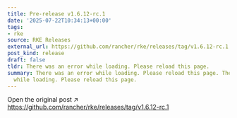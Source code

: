 ```yaml
---
title: Pre-release v1.6.12-rc.1
date: '2025-07-22T10:34:13+00:00'
tags:
- rke
source: RKE Releases
external_url: https://github.com/rancher/rke/releases/tag/v1.6.12-rc.1
post_kind: release
draft: false
tldr: There was an error while loading. Please reload this page.
summary: There was an error while loading. Please reload this page. There was an error
  while loading. Please reload this page.
---
```

Open the original post ↗ https://github.com/rancher/rke/releases/tag/v1.6.12-rc.1
